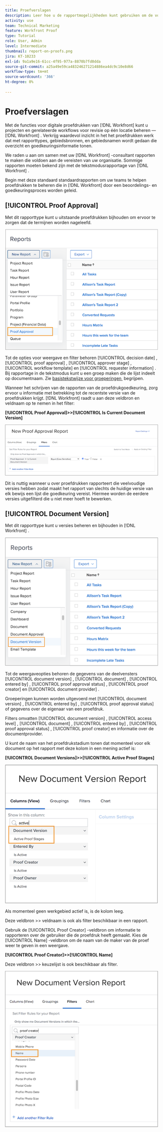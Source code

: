 ```yaml
---
title: Proefverslagen
description: Leer hoe u de rapportmogelijkheden kunt gebruiken om de voortgang van de proefdrukken te beheren.
activity: use
team: Technical Marketing
feature: Workfront Proof
type: Tutorial
role: User, Admin
level: Intermediate
thumbnail: report-on-proofs.png
jira: KT-10233
exl-id: 9a1a9e16-61cc-4f95-977a-8870b7fd0dda
source-git-commit: a25a49e59ca483246271214886ea4dc9c10e8d66
workflow-type: tm+mt
source-wordcount: '366'
ht-degree: 0%

---
```


# Proefverslagen

Met de functies voor digitale proefdrukken van [!DNL Workfront] kunt u projecten en gerelateerde workflows voor revisie op één locatie beheren — [!DNL Workfront] . Verkrijg waardevol inzicht in het het proefdrukken werk dat met rapporttypes, gebiedsbronnen, en gebiedsnamen wordt gedaan die overzicht en goedkeuringsinformatie tonen.

We raden u aan om samen met uw [!DNL Workfront] -consultant rapporten te maken die voldoen aan de vereisten van uw organisatie. Sommige rapporten moeten bekend zijn met de tekstmodusrapportage van [!DNL Workfront] .

Begin met deze standaard standaardrapporten om uw teams te helpen proefdrukken te beheren die in [!DNL Workfront] door een beoordelings- en goedkeuringsproces worden geleid.

## [!UICONTROL Proof Approval]

Met dit rapporttype kunt u uitstaande proefdrukken bijhouden om ervoor te zorgen dat de termijnen worden nageleefd.

![&#x200B; Uitgezocht [!UICONTROL Proof Approval] van [!UICONTROL New Report] drop-down menu &#x200B;](assets/proof-system-setups-proof-approval-report.png)

Tot de opties voor weergave en filter behoren [!UICONTROL decision date] , [!UICONTROL proof approval] , [!UICONTROL approver stage] , [!UICONTROL workflow template] en [!UICONTROL requester information] . Bij rapportage in de tekstmodus kunt u een groep maken die de lijst indeelt op documentnaam. Zie [&#x200B; basistekstwijze voor groeperingen &#x200B;](https://experienceleague.adobe.com/docs/workfront-learn/tutorials-workfront/reporting/intermediate-reporting/basic-text-mode-for-groupings.html?lang=nl-NL) begrijpen.

Wanneer het schrijven van de rapporten van de proefdrukgoedkeuring, zorg ervoor u informatie met betrekking tot de recentste versie van de proefdrukken krijgt. [!DNL Workfront] raadt u aan deze veldbron en veldnaam op te nemen in het filter:

**[!UICONTROL Proof Approval]>>[!UICONTROL Is Current Document Version]**

![&#x200B; het lusje van Filters in rapportbouwer &#x200B;](assets/proof-system-setups-proof-approval-report-is-current-version.png)

Dit is nuttig wanneer u over proefdrukken rapporteert die veelvoudige versies hebben zodat maakt het rapport van slechts de huidige versie van elk bewijs een lijst die goedkeuring vereist. Hiermee worden de eerdere versies uitgefilterd die u niet meer hoeft te bewerken.

## [!UICONTROL Document Version]

Met dit rapporttype kunt u versies beheren en bijhouden in [!DNL Workfront] .

![&#x200B; Uitgezocht [!UICONTROL Document Version] van [!UICONTROL New Report] drop-down menu &#x200B;](assets/proof-system-setups-document-version-report.png)

Tot de weergaveopties behoren de gegevens van de deelvensters [!UICONTROL document version] , [!UICONTROL document] , [!UICONTROL entered by] , [!UICONTROL proof approval status] , [!UICONTROL proof creator] en [!UICONTROL document provider] .

Groeperingen kunnen worden uitgevoerd met [!UICONTROL document version] , [!UICONTROL entered by] , [!UICONTROL proof approval status] of gegevens over de eigenaar van een proefdruk.

Filters omvatten [!UICONTROL document version] , [!UICONTROL access level] , [!UICONTROL document] , [!UICONTROL entered by] , [!UICONTROL proof approval status] , [!UICONTROL proof creator] en informatie over de documentprovider.

U kunt de naam van het proefdrukstadium tonen dat momenteel voor elk document op het rapport met deze kolom in een mening actief is:

**[!UICONTROL Document Versions]>>[!UICONTROL Active Proof Stages]**

![&#x200B; het lusje van Filters in rapportbouwer &#x200B;](assets/proof-system-setups-active-proof-stages.png)

Als momenteel geen werkgebied actief is, is de kolom leeg.

Deze veldbron >> veldnaam is ook als filter beschikbaar in een rapport.

Gebruik de [!UICONTROL Proof Creator] -veldbron om informatie te rapporteren over de gebruiker die de proefdruk heeft gemaakt. Kies de [!UICONTROL Name] -veldbron om de naam van de maker van de proef weer te geven in een weergave.

**[!UICONTROL Proof Creator]>>[!UICONTROL Name]**

Deze veldbron >> keuzelijst is ook beschikbaar als filter.

![&#x200B; het lusje van Filters in rapportbouwer &#x200B;](assets/proof-system-setups-proof-creator-name.png)

<!--
Learn More Icon
Learn how to create reports in [!DNL Workfront] with the Report Creation class.
Access to proofing functionality
-->
